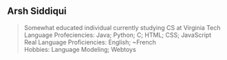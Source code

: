 Arsh Siddiqui
------------
> Somewhat educated individual currently studying CS at Virginia Tech  
Language Profeciencies: Java; Python; C; HTML; CSS; JavaScript
Real Language Proficiencies: English; ~French  
Hobbies: Language Modeling; Webtoys  
  
  
<!--
**ArshSiddiqui/ArshSiddiqui** is a ✨ _special_ ✨ repository because its `README.md` (this file) appears on your GitHub profile.

Here are some ideas to get you started:

- 🔭 I’m currently working on ...
- 🌱 I’m currently learning ...
- 👯 I’m looking to collaborate on ...
- 🤔 I’m looking for help with ...
- 💬 Ask me about ...
- 📫 How to reach me: ...
- 😄 Pronouns: ...
- ⚡ Fun fact: ...
-->
